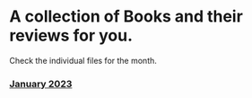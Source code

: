 # A collection of Books and their reviews for you.

Check the individual files for the month.

### [January 2023](https://github.com/harshameghadri/book-reviews/blob/main/January%202023.mdx)
